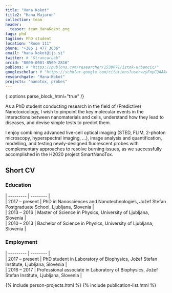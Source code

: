 ```yaml
---
title: "Hana Kokot"
title2: "Hana Majaron"
collection: team
header:
  teaser: team_HanaKokot.png
tags: phd
tagline: PhD student
location: "Room 111"
phone: "+386 1 477 3636"
email: "hana.kokot@ijs.si"
twitter: # "StrancarLab"
orcid: "0000-0001-8569-2816"
publons: # "https://publons.com/researcher/1538071/iztok-urbancic/"
googlescholar: # "https://scholar.google.com/citations?user=zyFnpCQAAAAJ"
researchgate: "Hana-Kokot"
projects: "nanotox, probes"
---
```


{::options parse_block_html="true" /}

As a PhD student conducting research in the field of (Predictive) Nanotoxicology, 
I wish to pinpoint the key molecular events in the interactions between nanomaterials and cells, 
understand how they lead to diseases, and devise simple tests to predict them. 

I enjoy combining advanced live-cell optical imaging 
(STED, FLIM, 2-photon microscopy, hyperspectral imaging, ...), 
image analysis and quantification, modelling, and testing newly-designed fluorescent probes with 
complementary approaches to resolve burning issues, as we successfully 
accomplished in the H2020 project SmartNanoTox.


Short CV
---------

<h3>Education</h3>  

| --------- | -------- |  
| 2017 – present | PhD in Nanosciences and Nanotechnologies, Jožef Stefan Postgraduate School, Ljubljana, Slovenia |  
| 2013 – 2016 | Master of Science in Physics, University of Ljubljana, Slovenia |  
| 2010 – 2013 | Bachelor of Science in Physics, University of Ljubljana, Slovenia |  

<h3>Employment</h3>  

| --------- | -------- |  
| 2017 – present  | PhD student in Laboratory of Biophysics, Jožef Stefan Institute, Ljubljana, Slovenia |  
| 2016 – 2017  | Professional associate in Laboratory of Biophysics, Jožef Stefan Institute, Ljubljana, Slovenia |  


{% include person-projects.html %}
{% include publication-list.html %}